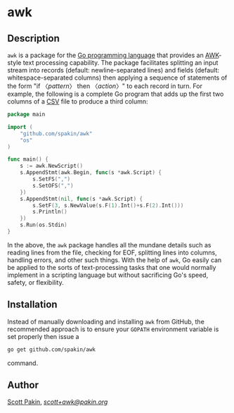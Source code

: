 awk
===

Description
-----------

`awk` is a package for the [Go programming language](https://golang.org/) that provides an [AWK](http://pubs.opengroup.org/onlinepubs/9699919799/utilities/awk.html)-style text processing capability.  The package facilitates splitting an input stream into records (default: newline-separated lines) and fields (default: whitespace-separated columns) then applying a sequence of statements of the form "if 〈_pattern_〉 then 〈_action_〉" to each record in turn.  For example, the following is a complete Go program that adds up the first two columns of a [CSV](https://en.wikipedia.org/wiki/Comma-separated_values) file to produce a third column:
```Go
package main

import (
    "github.com/spakin/awk"
    "os"
)

func main() {
    s := awk.NewScript()
    s.AppendStmt(awk.Begin, func(s *awk.Script) {
        s.SetFS(",")
        s.SetOFS(",")
    })
    s.AppendStmt(nil, func(s *awk.Script) {
        s.SetF(3, s.NewValue(s.F(1).Int()+s.F(2).Int()))
        s.Println()
    })
    s.Run(os.Stdin)
}
```

In the above, the `awk` package handles all the mundane details such as reading lines from the file, checking for EOF, splitting lines into columns, handling errors, and other such things.  With the help of `awk`, Go easily can be applied to the sorts of text-processing tasks that one would normally implement in a scripting language but without sacrificing Go's speed, safety, or flexibility.

Installation
------------

Instead of manually downloading and installing `awk` from GitHub, the recommended approach is to ensure your `GOPATH` environment variable is set properly then issue a
```bash
go get github.com/spakin/awk
```
command.

Author
------

[Scott Pakin](http://www.pakin.org/~scott/), *scott+awk@pakin.org*
